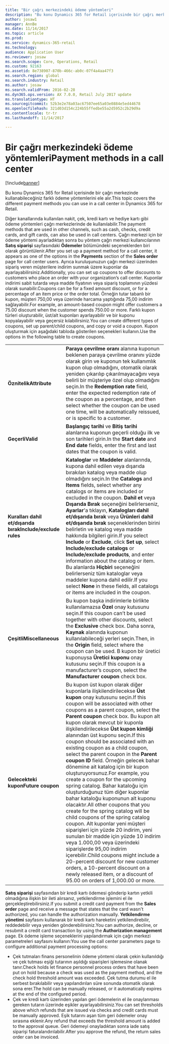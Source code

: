 ```yaml
---
title: "Bir çağrı merkezindeki ödeme yöntemleri"
description: "Bu konu Dynamics 365 for Retail içerisinde bir çağrı merkezinde kullanabileceğiniz farklı ödeme yöntemlerini ele alır."
author: josaw1
manager: AnnBe
ms.date: 11/14/2017
ms.topic: article
ms.prod: 
ms.service: dynamics-365-retail
ms.technology: 
audience: Application User
ms.reviewer: josaw
ms.search.scope: Core, Operations, Retail
ms.custom: 92163
ms.assetid: 8e738907-870b-466c-ab0c-07f4a4aa47f3
ms.search.region: global
ms.search.industry: Retail
ms.author: josaw
ms.search.validFrom: 2016-02-28
ms.dyn365.ops.version: AX 7.0.0, Retail July 2017 update
ms.translationtype: HT
ms.sourcegitcommit: 52b3e2e78a03ac67507ee65a03e0884e5ed44678
ms.openlocfilehash: 321d03d154c224b55ffedbe55a2d5952c2b29d9a
ms.contentlocale: tr-tr
ms.lasthandoff: 11/14/2017

---
```


# <a name="payment-methods-in-a-call-center"></a><span data-ttu-id="4c46c-103">Bir çağrı merkezindeki ödeme yöntemleri</span><span class="sxs-lookup"><span data-stu-id="4c46c-103">Payment methods in a call center</span></span>

[!include[banner](includes/banner.md)]


<span data-ttu-id="4c46c-104">Bu konu Dynamics 365 for Retail içerisinde bir çağrı merkezinde kullanabileceğiniz farklı ödeme yöntemlerini ele alır.</span><span class="sxs-lookup"><span data-stu-id="4c46c-104">This topic covers the different payment methods you can use in a call center in Dynamics 365 for Retail.</span></span>

<span data-ttu-id="4c46c-105">Diğer kanallarında kullanılan nakit, çek, kredi kartı ve hediye kartı gibi ödeme yöntemleri çağrı merkezlerinde de kullanılabilir.</span><span class="sxs-lookup"><span data-stu-id="4c46c-105">The payment methods that are used in other channels, such as cash, checks, credit cards, and gift cards, can also be used in call centers.</span></span> <span data-ttu-id="4c46c-106">Çağrı merkezi için bir ödeme yöntemi ayarladıktan sonra bu yöntem çağrı merkezi kullanıcılarının **Satış siparişi** sayfasındaki **Ödemeler** bölümündeki seçeneklerden biri olarak görüntülenir.</span><span class="sxs-lookup"><span data-stu-id="4c46c-106">After you set up a payment method for a call center, it appears as one of the options in the **Payments** section of the **Sales order** page for call center users.</span></span> <span data-ttu-id="4c46c-107">Ayrıca kuruluşunuzun çağrı merkezi üzerinden sipariş veren müşterilere indirim sunmak üzere kuponlar da ayarlayabilirsiniz.</span><span class="sxs-lookup"><span data-stu-id="4c46c-107">Additionally, you can set up coupons to offer discounts to customers who place an order with your organization’s call center.</span></span> <span data-ttu-id="4c46c-108">Kuponlar indirimi sabit tutarda veya madde fiyatının veya sipariş toplamının yüzdesi olarak sunabilir.</span><span class="sxs-lookup"><span data-stu-id="4c46c-108">Coupons can be for a fixed amount discount, or for a percentage of an item price or the order total.</span></span> <span data-ttu-id="4c46c-109">Örneğin tutar tabanlı bir kupon, müşteri 750,00 veya üzerinde harcama yaptığında 75,00 indirim sağlayabilir.</span><span class="sxs-lookup"><span data-stu-id="4c46c-109">For example, an amount-based coupon might offer customers a 75.00 discount when the customer spends 750.00 or more.</span></span> <span data-ttu-id="4c46c-110">Farklı kupon türleri oluşturabilir, üst/alt kuponları ayarlayabilir ve bir kuponu kopyalayabilir veya geçersiz kılabilirsiniz.</span><span class="sxs-lookup"><span data-stu-id="4c46c-110">You can create different types of coupons, set up parent/child coupons, and copy or void a coupon.</span></span> <span data-ttu-id="4c46c-111">Kupon oluşturmak için  aşağıdaki tabloda gösterilen seçenekleri kullanın.</span><span class="sxs-lookup"><span data-stu-id="4c46c-111">Use the options  in the following table to create coupons.</span></span>

|                           |                                                                                                                                                                                                                                                                                                                                                                                                                                                                                                                                                                                                                             |
|---------------------------|-----------------------------------------------------------------------------------------------------------------------------------------------------------------------------------------------------------------------------------------------------------------------------------------------------------------------------------------------------------------------------------------------------------------------------------------------------------------------------------------------------------------------------------------------------------------------------------------------------------------------------|
| <span data-ttu-id="4c46c-112">**Öznitelik**</span><span class="sxs-lookup"><span data-stu-id="4c46c-112">**Attribute**</span></span>             | <span data-ttu-id="4c46c-113">**Paraya çevrilme oranı** alanına kuponun beklenen paraya çevrilme oranını yüzde olarak girin ve kuponun tek kullanımlık kupon olup olmadığını, otomatik olarak yeniden çıkarılıp çıkarılmayacağını veya belirli bir müşteriye özel olup olmadığını seçin.</span><span class="sxs-lookup"><span data-stu-id="4c46c-113">In the **Redemption rate** field, enter the expected redemption rate of the coupon as a percentage, and then select whether the coupon can be used one time, will be automatically reissued, or is specific to a customer.</span></span>                                                                                                                                                                                                                                                                                                                                                                                       |
| <span data-ttu-id="4c46c-114">**Geçerli**</span><span class="sxs-lookup"><span data-stu-id="4c46c-114">**Valid**</span></span>                 | <span data-ttu-id="4c46c-115">**Başlangıç tarihi** ve **Bitiş tarihi** alanlarına kuponun geçerli olduğu ilk ve son tarihleri girin.</span><span class="sxs-lookup"><span data-stu-id="4c46c-115">In the **Start date** and **End date** fields, enter the first and last dates that the coupon is valid.</span></span>                                                                                                                                                                                                                                                                                                                                                                                                                                                                                                                     |
| <span data-ttu-id="4c46c-116">**Kuralları dahil et/dışarıda bırak**</span><span class="sxs-lookup"><span data-stu-id="4c46c-116">**Include/exclude rules**</span></span> | <span data-ttu-id="4c46c-117">**Kataloglar** ve **Maddeler** alanlarında, kupona dahil edilen veya dışarıda bırakılan katalog veya madde olup olmadığını seçin.</span><span class="sxs-lookup"><span data-stu-id="4c46c-117">In the **Catalogs** and **Items** fields, select whether any catalogs or items are included or excluded in the coupon.</span></span> <span data-ttu-id="4c46c-118">**Dahil et** veya **Dışarıda Bırak** seçeneğini belirlerseniz, **Ayarlar**'a tıklayın, **Katalogları dahil et/dışarıda bırak** veya **Ürünleri dahil et/dışarıda bırak** seçeneklerinden birini belirletin ve katalog veya madde hakkında bilgileri girin.</span><span class="sxs-lookup"><span data-stu-id="4c46c-118">If you select **Include** or **Exclude**, click **Set up**, select **Include/exclude catalogs** or **Include/exclude products**, and enter information about the catalog or item.</span></span> <span data-ttu-id="4c46c-119">Bu alanlarda **Hiçbiri** seçeneğini belirlerseniz tüm kataloglar veya maddeler kupona dahil edilir.</span><span class="sxs-lookup"><span data-stu-id="4c46c-119">If you select **None** in these fields, all catalogs or items are included in the coupon.</span></span>                                                                                                                                                                                                                          |
| <span data-ttu-id="4c46c-120">**Çeşitli**</span><span class="sxs-lookup"><span data-stu-id="4c46c-120">**Miscellaneous**</span></span>         | <span data-ttu-id="4c46c-121">Bu kupon başka indirimlerle birlikte kullanılamazsa **Özel** onay kutusunu seçin.</span><span class="sxs-lookup"><span data-stu-id="4c46c-121">If this coupon can’t be used together with other discounts, select the **Exclusive** check box.</span></span> <span data-ttu-id="4c46c-122">Daha sonra, **Kaynak** alanında kuponun kullanılabileceği yerleri seçin.</span><span class="sxs-lookup"><span data-stu-id="4c46c-122">Then, in the **Origin** field, select where the coupon can be used.</span></span> <span data-ttu-id="4c46c-123">B kupon bir üretici kuponuysa **Üretici kuponu** onay kutusunu seçin.</span><span class="sxs-lookup"><span data-stu-id="4c46c-123">If this coupon is a manufacturer’s coupon, select the **Manufacturer coupon** check box.</span></span>                                                                                                                                                                                                                                                                                                                                                                |
| <span data-ttu-id="4c46c-124">**Gelecekteki kupon**</span><span class="sxs-lookup"><span data-stu-id="4c46c-124">**Future coupon**</span></span>         | <span data-ttu-id="4c46c-125">Bu kupon üst kupon olarak diğer kuponlarla ilişkilendirilecekse **Üst kupon** onay kutusunu seçin.</span><span class="sxs-lookup"><span data-stu-id="4c46c-125">If this coupon will be associated with other coupons as a parent coupon, select the **Parent coupon** check box.</span></span> <span data-ttu-id="4c46c-126">Bu kupon alt kupon olarak mevcut bir kuponla ilişkilendirilecekse **Üst kupon kimliği** alanından üst kuponu seçin.</span><span class="sxs-lookup"><span data-stu-id="4c46c-126">If this coupon should be associated with an existing coupon as a child coupon, select the parent coupon in the **Parent coupon ID** field.</span></span> <span data-ttu-id="4c46c-127">Örneğin gelecek bahar dönemine ait katalog için bir kupon oluşturuyorsunuz.</span><span class="sxs-lookup"><span data-stu-id="4c46c-127">For example, you create a coupon for the upcoming spring catalog.</span></span> <span data-ttu-id="4c46c-128">Bahar kataloğu için oluşturduğunuz tüm diğer kuponlar bahar kataloğu kuponunun alt kuponu olacaktır.</span><span class="sxs-lookup"><span data-stu-id="4c46c-128">All other coupons that you create for the spring catalog will be child coupons of the spring catalog coupon.</span></span> <span data-ttu-id="4c46c-129">Alt kuponlar yeni müşteri siparişleri için yüzde 20 indirim, yeni sunulan bir madde için yüzde 10 indirim veya 1.000,00 veya üzerindeki siparişlerde 95,00 indirim içerebilir.</span><span class="sxs-lookup"><span data-stu-id="4c46c-129">Child coupons might include a 20-percent discount for new customer orders, a 10-percent discount on a newly released item, or a discount of 95.00 on orders of 1,000.00 or more.</span></span> |

<span data-ttu-id="4c46c-130">**Satış siparişi** sayfasından bir kredi kartı ödemesi gönderip kartın yetkili olmadığına ilişkin bir ileti alırsanız, yetkilendirme işlemini el ile gerçekleştirebilirsiniz.</span><span class="sxs-lookup"><span data-stu-id="4c46c-130">If you submit a credit card payment from the **Sales order** page and receive a message that states that the card wasn't authorized, you can handle the authorization manually.</span></span> <span data-ttu-id="4c46c-131">**Yetkilendirme yönetimi** sayfasını kullanarak bir kredi kartı hareketini yetkilendirebilir, reddedebilir veya yeniden gönderebilirsiniz.</span><span class="sxs-lookup"><span data-stu-id="4c46c-131">You can authorize, decline, or resubmit a credit card transaction by using the **Authorization management** page.</span></span> <span data-ttu-id="4c46c-132">Ek ödeme işleme seçeneklerini yapılandırmak için çağrı merkezi parametreleri sayfasını kullanın:</span><span class="sxs-lookup"><span data-stu-id="4c46c-132">You use the call center parameters page to configure additional payment processing options:</span></span>

-   <span data-ttu-id="4c46c-133">Çek tutmaları finans personelinin ödeme yöntemi olarak çekin kullanıldığı ve çek tutması eşiği tutarının aşıldığı siparişleri işlemesine olanak tanır.</span><span class="sxs-lookup"><span data-stu-id="4c46c-133">Check holds let finance personnel process orders that have been put on hold because a check was used as the payment method, and the check hold threshold amount was exceeded.</span></span> <span data-ttu-id="4c46c-134">Çek tutma durumu el ile serbest bırakılabilir veya yapılandırılan süre sonunda otomatik olarak sona erer.</span><span class="sxs-lookup"><span data-stu-id="4c46c-134">The hold can be manually released, or it automatically expires at the end of the configured period.</span></span>
-   <span data-ttu-id="4c46c-135">Çek ve kredi kartı üzerinden yapılan geri ödemelerin el ile onaylanması gereken tutarın üzerinde eşikler ayarlayabilirsiniz.</span><span class="sxs-lookup"><span data-stu-id="4c46c-135">You can set thresholds above which refunds that are issued via checks and credit cards must be manually approved.</span></span> <span data-ttu-id="4c46c-136">Eşik tutarını aşan tüm geri ödemeler onay sırasına eklenir.</span><span class="sxs-lookup"><span data-stu-id="4c46c-136">Any refund that exceeds the threshold amount is added to the approval queue.</span></span> <span data-ttu-id="4c46c-137">Geri ödemeyi onayladıktan sonra iade satış siparişi faturalandırılabilir.</span><span class="sxs-lookup"><span data-stu-id="4c46c-137">After you approve the refund, the return sales order can be invoiced.</span></span>





